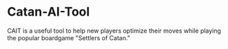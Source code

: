 # Catan-AI-Tool
CAIT is a useful tool to help new players optimize their moves while playing the popular boardgame "Settlers of Catan."
